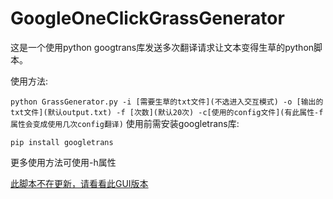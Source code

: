# GoogleOneClickGrassGenerator
这是一个使用python googtrans库发送多次翻译请求让文本变得生草的python脚本。

使用方法:

```python GrassGenerator.py -i [需要生草的txt文件](不选进入交互模式) -o [输出的txt文件](默认output.txt) -f [次数](默认20次) -c[使用的config文件](有此属性-f属性会变成使用几次config翻译)```
使用前需安装googletrans库:
```shell script
pip install googletrans
```
更多使用方法可使用-h属性

[此脚本不在更新，请看看此GUI版本](https://github.com/superjavascrip/GoogleGrasser)

